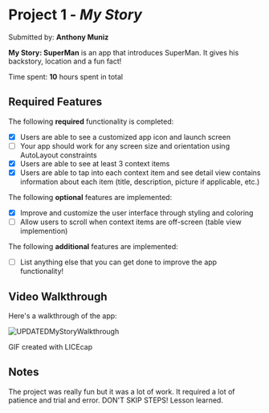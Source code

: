 # Project 1 - *My Story*

Submitted by: **Anthony Muniz**

**My Story: SuperMan** is an app that introduces SuperMan. It gives his backstory, location and a fun fact! 

Time spent: **10** hours spent in total

## Required Features

The following **required** functionality is completed:

- [X] Users are able to see a customized app icon and launch screen
- [ ] Your app should work for any screen size and orientation using AutoLayout constraints
- [X] Users are able to see at least 3 context items
- [X] Users are able to tap into each context item and see detail view contains information about each item (title, description, picture if applicable, etc.)
 
The following **optional** features are implemented:

- [X] Improve and customize the user interface through styling and coloring
- [ ] Allow users to scroll when context items are off-screen (table view implemention)

The following **additional** features are implemented:

- [ ] List anything else that you can get done to improve the app functionality!

## Video Walkthrough

Here's a walkthrough of the app:

![UPDATEDMyStoryWalkthrough](https://user-images.githubusercontent.com/90846030/222022636-d950b732-d973-4abf-8a44-a173930c6d16.gif)



<!-- Replace this with whatever GIF tool you used! -->
GIF created with LICEcap  


## Notes

The project was really fun but it was a lot of work. It required a lot of patience and trial and error. DON'T SKIP STEPS! Lesson learned.
